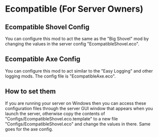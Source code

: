 ﻿# Ecompatible (For Server Owners)

## Ecompatible Shovel Config

You can configure this mod to act the same as the "Big Shovel" mod by changing the values in the server config "EcompatibleShovel.eco".

## Ecompatible Axe Config

You can configure this mod to act similar to the "Easy Logging" and other logging mods. The config file is "EcompatibleAxe.eco".

## How to set them

If you are running your server on Windows then you can access these configuration files through the server GUI window that appears when you launch the server, otherwise copy the contents of "Configs/EcompatibleShovel.eco.template" to a new file "Configs/EcompatibleShovel.eco" and change the values in there. Same goes for the axe config.